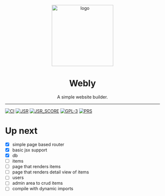 <p align="center">
  <a href="https://github.com/webly/core"><img height="200" style="height: 200px" src="https://raw.githubusercontent.com/webly/core/master/logo.png" alt="logo"></a>
  <h1 align="center">Webly</h1>
</p>
<p align="center">
A simple website builder.
</p>
<hr/>

[![CI](https://github.com/nhttp/nhttp/workflows/ci/badge.svg)](https://github.com/webly/core)
[![JSR](https://jsr.io/badges/@webly/core)](https://jsr.io/@webly/core)
[![JSR_SCORE](https://jsr.io/badges/@webly/core/score)](https://jsr.io/@webly/core/score)
[![GPL-3](https://img.shields.io/:license-gpl-blue.svg)](https://www.gnu.org/licenses/gpl-3.0.en.html)
[![PRS](https://img.shields.io/badge/PRs-welcome-blue.svg)](http://makeapullrequest.com)

# Up next

- [x] simple page based router
- [x] basic jsx support
- [x] db
- [ ] items
- [ ] page that renders items
- [ ] page that renders detail view of items
- [ ] users
- [ ] admin area to crud items
- [ ] compile with dynamic imports
